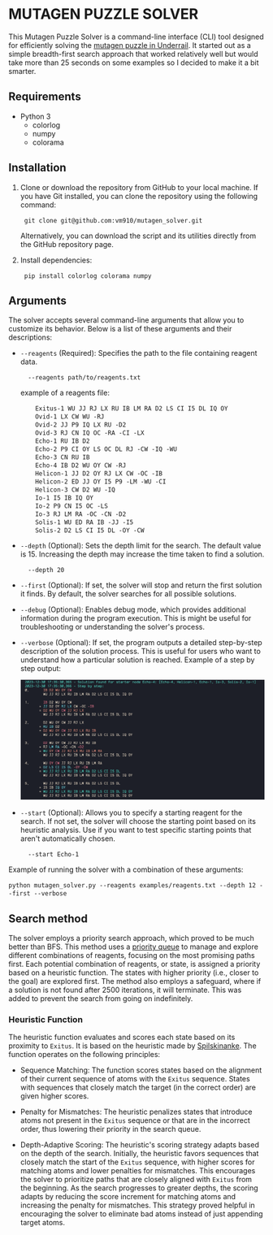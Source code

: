 # MUTAGEN PUZZLE SOLVER

This Mutagen Puzzle Solver is a command-line interface (CLI) tool designed for efficiently solving the [mutagen puzzle in Underrail](https://www.stygiansoftware.com/wiki/index.php?title=Mutagen_Puzzle). It started out as a simple breadth-first search approach that worked relatively well but would take more than 25 seconds on some examples so I decided to make it a bit smarter.

## Requirements

- Python 3
    - colorlog
    - numpy
    - colorama


## Installation

1. Clone or download the repository from GitHub to your local machine. If you have Git installed, you can clone the repository using the following command:
        
        git clone git@github.com:vm910/mutagen_solver.git

    Alternatively, you can download the script and its utilities directly from the GitHub repository page.
2. Install dependencies:

        pip install colorlog colorama numpy

## Arguments

The solver accepts several command-line arguments that allow you to customize its behavior. Below is a list of these arguments and their descriptions:

- `--reagents` (Required): Specifies the path to the file containing reagent data.

        --reagents path/to/reagents.txt

    example of a reagents file:
    ```
        Exitus-1 WU JJ RJ LX RU IB LM RA D2 LS CI I5 DL IQ OY
        Ovid-1 LX CW WU -RJ
        Ovid-2 JJ P9 IQ LX RU -D2
        Ovid-3 RJ CN IQ OC -RA -CI -LX
        Echo-1 RU IB D2
        Echo-2 P9 CI OY LS OC DL RJ -CW -IQ -WU
        Echo-3 CN RU IB
        Echo-4 IB D2 WU OY CW -RJ
        Helicon-1 JJ D2 OY RJ LX CW -OC -IB
        Helicon-2 ED JJ OY I5 P9 -LM -WU -CI
        Helicon-3 CW D2 WU -IQ
        Io-1 I5 IB IQ OY
        Io-2 P9 CN I5 OC -LS
        Io-3 RJ LM RA -OC -CN -D2
        Solis-1 WU ED RA IB -JJ -I5
        Solis-2 D2 LS CI I5 DL -OY -CW
    ```
- `--depth` (Optional): Sets the depth limit for the search. The default value is 15. Increasing the depth may increase the time taken to find a solution.

        --depth 20

- `--first` (Optional): If set, the solver will stop and return the first solution it finds. By default, the solver searches for all possible solutions.

- `--debug` (Optional): Enables debug mode, which provides additional information during the program execution. This is might be useful for troubleshooting or understanding the solver's process.

- `--verbose` (Optional): If set, the program outputs a detailed step-by-step description of the solution process. This is useful for users who want to understand how a particular solution is reached. Example of a step by step output:

    ![Mutagen Puzzle Example](imgs/2023-12-30_17-36.png "Mutagen Puzzle")

- `--start` (Optional): Allows you to specify a starting reagent for the search. If not set, the solver will choose the starting point based on its heuristic analysis. Use if you want to test specific starting points that aren't automatically chosen.

        --start Echo-1

Example of running the solver with a combination of these arguments:

    python mutagen_solver.py --reagents examples/reagents.txt --depth 12 --first --verbose

## Search method

The solver employs a priority search approach, which proved to be much better than BFS. This method uses a [priority queue](https://docs.python.org/3/library/heapq.html) to manage and explore different combinations of reagents, focusing on the most promising paths first. Each potential combination of reagents, or state, is assigned a priority based on a heuristic function. The states with higher priority (i.e., closer to the goal) are explored first. The method also employs a safeguard, where if a solution is not found after 2500 iterations, it will terminate. This was added to prevent the search from going on indefinitely.

### Heuristic Function

The heuristic function evaluates and scores each state based on its proximity to `Exitus`. It is based on the heuristic made by [Spilskinanke](https://github.com/Spilskinanke/Mutagen-Solver/blob/main/src/mutagen.adb). The function operates on the following principles:

- Sequence Matching: The function scores states based on the alignment of their current sequence of atoms with the `Exitus` sequence. States with sequences that closely match the target (in the correct order) are given higher scores.

- Penalty for Mismatches: The heuristic penalizes states that introduce atoms not present in the `Exitus` sequence or that are in the incorrect order, thus lowering their priority in the search queue.

- Depth-Adaptive Scoring: The heuristic's scoring strategy adapts based on the depth of the search. Initially, the heuristic favors sequences that closely match the start of the `Exitus` sequence, with higher scores for matching atoms and lower penalties for mismatches. This encourages the solver to prioritize paths that are closely aligned with `Exitus` from the beginning. As the search progresses to greater depths, the scoring adapts by reducing the score increment for matching atoms and increasing the penalty for mismatches. This strategy proved helpful in encouraging the solver to eliminate bad atoms instead of just appending target atoms.

